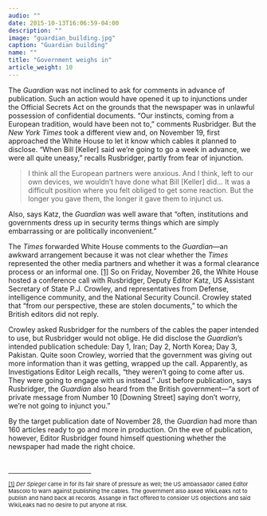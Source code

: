 ```yaml
---
audio: ""
date: 2015-10-13T16:06:59-04:00
description: ""
image: "guardian_building.jpg"
caption: "Guardian building"
name: ""
title: "Government weighs in"
article_weight: 10
---
```


<p>
	The <em>Guardian</em> was not inclined to ask for comments in advance of publication. 
	Such an action would have opened it up to injunctions under the Official Secrets Act on 
	the grounds that the newspaper was in unlawful possession of confidential documents. 
	&ldquo;Our instincts, coming from a European tradition, would have been not to,&rdquo; 
	comments Rusbridger. But the <em>New York Times</em> took a different view and, on 
	November 19, first approached the White House to let it know which cables it planned 
	to disclose. &ldquo;When Bill [Keller] said we&rsquo;re going to go a week in advance, 
	we were all quite uneasy,&rdquo; recalls Rusbridger, partly from fear of injunction.
</p>

<blockquote>
	<p>
		I think all the European partners were anxious. And I think, left to our own devices, we 
		wouldn&rsquo;t have done what Bill [Keller] did&hellip; It was a difficult position where 
		you felt obliged to get some reaction. But the longer you gave them, the longer it gave 
		them to injunct us.
	</p>
</blockquote>

<p>
	Also, says Katz, the <em>Guardian</em> was well aware that &ldquo;often, institutions and 
	governments dress up in security terms things which are simply embarrassing or are politically 
	inconvenient.&rdquo;
</p>

<p>
	The <em>Times</em> forwarded White House comments to the <em>Guardian</em>&mdash;an 
	awkward arrangement because it was not clear whether the <em>Times</em> represented the 
	other media partners and whether it was a formal clearance process or an informal one.
	<a href="#_ftn1" name="_ftnref1" title="">[1]</a> 
	So on Friday, November 26, the White House hosted a conference call with Rusbridger, 
	Deputy Editor Katz, US Assistant Secretary of State P.J. Crowley, and representatives 
	from Defense, intelligence community, and the National Security Council. Crowley 
	stated that &ldquo;from our perspective, these are stolen documents,&rdquo; to which 
	the British editors did not reply.
</p>

<p>
	Crowley asked Rusbridger for the numbers of the cables the paper intended to use, but Rusbridger 
	would not oblige. He did disclose the <em>Guardian</em>&rsquo;s intended publication schedule: Day 1, 
	Iran; Day 2, North Korea; Day 3, Pakistan. Quite soon Crowley, worried that the government was 
	giving out more information than it was getting, wrapped up the call. Apparently, as Investigations 
	Editor Leigh recalls, &ldquo;they weren&rsquo;t going to come after us. They were going to engage 
	with us instead.&rdquo; Just before publication, says Rusbridger, the <em>Guardian</em> also heard 
	from the British government&mdash;&ldquo;a sort of private message from Number 10 [Downing Street] 
	saying don&rsquo;t worry, we&rsquo;re not going to injunct you.&rdquo;
</p>

<p>
	By the target publication date of November 28, the <em>Guardian</em> had more than 160 articles ready 
	to go and more in production. On the eve of publication, however, Editor Rusbridger found himself 
	questioning whether the newspaper had made the right choice.
</p>

<div>
	<br clear="all" />
	<hr align="left" size="1" width="33%" />
	<div id="ftn1">
		<p>
			<span style="font-size: 11px;">
			<a href="#_ftnref1" name="_ftn1" title="">[1]</a> 
			<em>Der Spiegel</em> came in for its fair share of pressure as well; the US ambassador 
			called Editor Mascolo to warn against publishing the cables. The government also asked 
			WikiLeaks not to publish and hand back all records. Assange in fact offered to consider 
			US objections and said WikiLeaks had no desire to put anyone at risk.
			</span>
		</p>
	</div>
</div>
</div>
